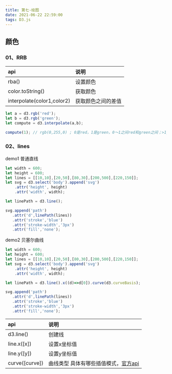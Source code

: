 ```yaml
---
title: 第七-绘图
date: 2021-06-22 22:59:00
tags: D3.js
---
```


## 颜色

### 01、RRB

api | 说明
:- | :-
rba()| 设置颜色
color.toString()|获取颜色
interpolate(color1,color2)|获取颜色之间的差值

```javascript
let a = d3.rgb('red');
let b = d3.rgb('green');
let compute = d3.interpolate(a,b);

compute(1); // rgb(0,255,0) ; 0是red，1是green，0～1之间red和green之间；>1green;<0 red;
```

### 02、lines

demo1 普通直线
```javascript
let width = 600;
let height = 600;
let lines = [[10,10],[20,50],[80,30],[200,500],[220,150]];
let svg = d3.select('body').append('svg')
    .attr('height', height)
    .attr('width', width);

let linePath = d3.line();

svg.append('path')
   .attr('d',linePath(lines))
   .attr('stroke','blue')
   .attr('stroke-width','3px')
   .attr('fill','none');
```

demo2 贝塞尔曲线
```javascript
let width = 600;
let height = 600;
let lines = [[10,10],[20,50],[80,30],[200,500],[220,150]];
let svg = d3.select('body').append('svg')
    .attr('height', height)
    .attr('width', width);

let linePath = d3.line().x((d)=>d[0]).curve(d3.curveBasis);

svg.append('path')
   .attr('d',linePath(lines))
   .attr('stroke','blue')
   .attr('stroke-width','3px')
   .attr('fill','none');
```

api | 说明
:- | :-
d3.line()| 创建线
line.x([x])| 设置x坐标值
line.y([y])| 设置y坐标值
curve([curve])| 曲线类型 具体有哪些插值模式，[官方api](https://github.com/xswei/d3js_doc/blob/master/API_Reference/API.md#curves)





